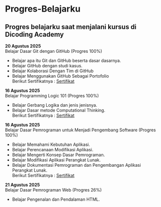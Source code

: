Progres-Belajarku
==
## Progres belajarku saat menjalani kursus di Dicoding Academy

**20 Agustus 2025**<br>
Belajar Dasar Git dengan GitHub (Progres 100%)<br>
* Belajar apa itu Git dan GitHub beserta dasar dasarnya.<br>
* Belajar GitHub dengan studi kasus.<br>
* Belajar Kolaborasi Dengan Tim di GitHub<br>
* Belajar Menggunakan GitHub Sebagai Portofolio<br>
Berikut Sertifikatnya : [Sertifikat](https://www.dicoding.com/certificates/MRZM6KJ9RPYQ)<br>

**16 Agustus 2025**<br>
Belajar Programming Logic 101 (Progres 100%)<br>
* Belajar Gerbang Logika dan jenis jenisnya.<br>
* Belajar Dasar metode Computational Thinking.<br>
Berikut Sertifikatnya : [Sertifikat](https://www.dicoding.com/certificates/JMZVV2VJRZN9)<br>

**16 Agustus 2025**<br>
Belajar Dasar Pemrograman untuk Menjadi Pengembang Software (Progres 100%)<br>
* Belajar Memahami Kebutuhan Aplikasi.<br>
* Belajar Perencanaan Modifikasi Aplikasi.<br>
* Belajar Mengerti Konsep Dasar Pemrograman.<br>
* Belajar Modifikasi Aplikasi Perangkat Lunak.<br>
* Belajar Dokumentasi Pemrograman dan Pengembangan Aplikasi Perangkat Lunak.<br>
Berikut Sertifikatnya : [Sertifikat](https://www.dicoding.com/certificates/NVP7J1J7VXR0)<br>

**21 Agustus 2025**<br>
Belajar Dasar Pemrograman Web (Progres 26%)<br>
* Belajar Pengenalan dan Pendalaman HTML.<br>
